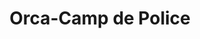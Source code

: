 ---
title: "Orca-Camp de Police"
url: /libreville/orca-camp-de-police/
shop: décoration intérieure
---